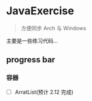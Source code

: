 # JavaExercise
> 方便同步 Arch 与 Windows 

主要是一些练习代码...

## progress bar

### 容器
-[ ] ArratList(预计 2.12 完成)